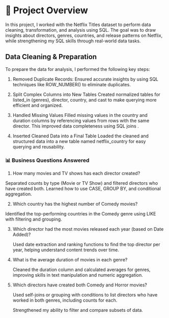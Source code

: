 <h1>📌 Project Overview</h1>
In this project, I worked with the Netflix Titles dataset to perform data cleaning, transformation, and analysis using SQL. The goal was to draw insights about directors, genres, countries, and release patterns on Netflix, while strengthening my SQL skills through real-world data tasks.
<h2>Data Cleaning & Preparation</h2>
To prepare the data for analysis, I performed the following key steps:

1.	Removed Duplicate Records:
	Ensured accurate insights by using SQL techniques like ROW_NUMBER() to eliminate duplicates.
 
2.	Split Complex Columns into New Tables
	Created normalized tables for listed_in (genres), director, country, and cast to make querying more efficient and organized.
3.	Handled Missing Values
	Filled missing values in the country and duration columns by referencing values from rows with the same director.
	This improved data completeness using SQL joins .
4.	Inserted Cleaned Data into a Final Table
	Loaded the cleaned and structured data into a new table named netflix_country for easy querying and reusability.
<h3>📊 Business Questions Answered</h3>

 1.	How many movies and TV shows has each director created?
 

  Separated counts by type (Movie or TV Show) and filtered directors who have created both. 
	Learned how to use CASE, GROUP BY, and conditional aggregation.
 
 2.	Which country has the highest number of Comedy movies?

 Identified the top-performing countries in the Comedy genre using LIKE with filtering and grouping.

3.	Which director had the most movies released each year (based on Date Added)?

	Used date extraction and ranking functions to find the top director per year, helping understand content trends over time.

4.	What is the average duration of movies in each genre?
   
	Cleaned the duration column and calculated averages for genres, improving skills in text manipulation and numeric aggregation.

5.	Which directors have created both Comedy and Horror movies?
     
	Used self-joins or grouping with conditions to list directors who have worked in both genres, including counts for each.

	Strengthened my ability to filter and compare subsets of data.
